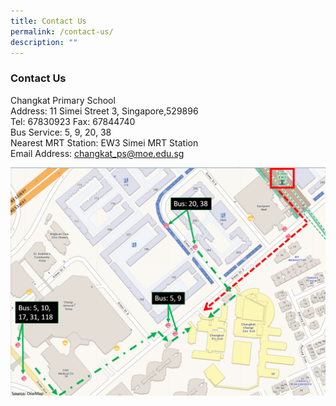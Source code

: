 ```yaml
---
title: Contact Us
permalink: /contact-us/
description: ""
---
```

### Contact Us

Changkat Primary School <br>
Address: 11 Simei Street 3, Singapore,529896 
<br>Tel: 67830923 Fax: 67844740 <br>
Bus Service: 5, 9, 20, 38
<br> Nearest MRT Station: EW3 Simei MRT Station 
<br>Email Address: [changkat_ps@moe.edu.sg](mailto:changkat_ps@moe.edu.sg)

![Changkat Primary School area map](/images/ckps%20transport%20map.png)
